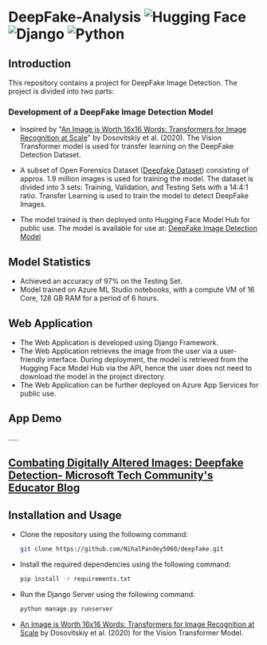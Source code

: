 # DeepFake-Analysis ![Hugging Face](https://img.shields.io/badge/Hugging%20Face-FFD21E?logo=huggingface&logoColor=000) ![Django](https://img.shields.io/badge/Django-%23092E20.svg?logo=django&logoColor=white) ![Python](https://img.shields.io/badge/Python-3776AB?logo=python&logoColor=fff) 

## Introduction

This repository contains a project for DeepFake Image Detection. The project is divided into two parts:

### Development of a DeepFake Image Detection Model

- Inspired by "[An Image is Worth 16x16 Words: Transformers for Image Recognition at Scale](https://arxiv.org/abs/2010.11929)" by Dosovitskiy et al. (2020). The Vision Transformer model is used for transfer learning on the DeepFake Detection Dataset.

- A subset of Open Forensics Dataset ([Deepfake Dataset](https://www.kaggle.com/datasets/manjilkarki/deepfake-and-real-images/data)) consisting of approx. 1.9 million images is used for training the model. The dataset is divided into 3 sets: Training, Validation, and Testing Sets with a 14:4:1 ratio. Transfer Learning is used to train the model to detect DeepFake Images.

- The model trained is then deployed onto Hugging Face Model Hub for public use. The model is available for use at: [DeepFake Image Detection Model](https://huggingface.co/sakshamkr1/deepfake_vit)

## Model Statistics

- Achieved an accuracy of 97% on the Testing Set.
- Model trained on Azure ML Studio notebooks, with a compute VM of 16 Core, 128 GB RAM for a period of 6 hours.


## Web Application

- The Web Application is developed using Django Framework.
- The Web Application retrieves the image from the user via a user-friendly interface. During deployment, the model is retrieved from the Hugging Face Model Hub via the API, hence the user does not need to download the model in the project directory.
- The Web Application can be further deployed on Azure App Services for public use.

## App Demo

.....




## [Combating Digitally Altered Images: Deepfake Detection- Microsoft Tech Community's Educator Blog](https://techcommunity.microsoft.com/blog/educatordeveloperblog/combating-digitally-altered-images-deepfake-detection/4401278?wt.mc_id=studentamb_217334) 

## Installation and Usage

- Clone the repository using the following command:

    ```bash
    git clone https://github.com/NihalPandey5060/deepfake.git
    ```

- Install the required dependencies using the following command:

    ```bash
    pip install -r requirements.txt
    ```

- Run the Django Server using the following command:

    ```bash
    python manage.py runserver
    ```


- [An Image is Worth 16x16 Words: Transformers for Image Recognition at Scale](https://arxiv.org/abs/2010.11929) by Dosovitskiy et al. (2020) for the Vision Transformer Model.

